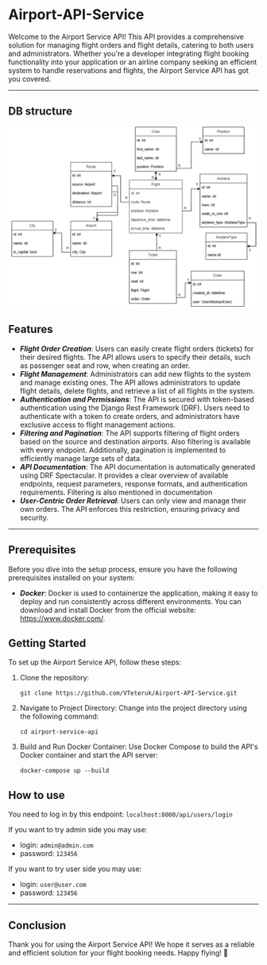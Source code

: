 # Airport-API-Service 

Welcome to the Airport Service API! This API provides a comprehensive solution for managing flight orders and flight details, catering to both users and administrators. Whether you're a developer integrating flight booking functionality into your application or an airline company seeking an efficient system to handle reservations and flights, the Airport Service API has got you covered.

___

## DB structure

![Airplane_service_db.png](README_images/Airplane_service_db.png)

## Features

* ___Flight Order Creation___: Users can easily create flight orders (tickets) for their desired flights. The API allows users to specify their details, such as passenger seat and row, when creating an order.
* ___Flight Management___: Administrators can add new flights to the system and manage existing ones. The API allows administrators to update flight details, delete flights, and retrieve a list of all flights in the system.
* ___Authentication and Permissions___: The API is secured with token-based authentication using the Django Rest Framework (DRF). Users need to authenticate with a token to create orders, and administrators have exclusive access to flight management actions.
* ___Filtering and Pagination___: The API supports filtering of flight orders based on the source and destination airports. Also filtering is available with every endpoint. Additionally, pagination is implemented to efficiently manage large sets of data.
* ___API Documentation___: The API documentation is automatically generated using DRF Spectacular. It provides a clear overview of available endpoints, request parameters, response formats, and authentication requirements. Filtering is also mentioned in documentation
* ___User-Centric Order Retrieval___: Users can only view and manage their own orders. The API enforces this restriction, ensuring privacy and security.
___

## Prerequisites
Before you dive into the setup process, ensure you have the following prerequisites installed on your system:

* ___Docker___: Docker is used to containerize the application, making it easy to deploy and run consistently across different environments. You can download and install Docker from the official website: https://www.docker.com/.

## Getting Started

To set up the Airport Service API, follow these steps:

1. Clone the repository:
    ```
    git clone https://github.com/VTeteruk/Airport-API-Service.git
    ```
2. Navigate to Project Directory: Change into the project directory using the following command:
    ```
    cd airport-service-api
    ```
3. Build and Run Docker Container: Use Docker Compose to build the API's Docker container and start the API server:
    ```
    docker-compose up --build
    ```

## How to use

You need to log in by this endpoint: ``localhost:8000/api/users/login``

If you want to try admin side you may use:
- login: ``admin@admin.com``
- password: ``123456``

If you want to try user side you may use:
- login: ``user@user.com``
- password: ``123456``
___

## Conclusion

Thank you for using the Airport Service API! We hope it serves as a reliable and efficient solution for your flight booking needs. Happy flying! 🛫

